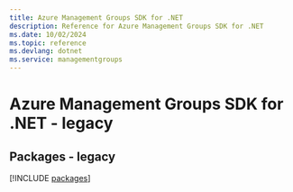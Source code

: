 ```yaml
---
title: Azure Management Groups SDK for .NET
description: Reference for Azure Management Groups SDK for .NET
ms.date: 10/02/2024
ms.topic: reference
ms.devlang: dotnet
ms.service: managementgroups
---
```

# Azure Management Groups SDK for .NET - legacy
## Packages - legacy
[!INCLUDE [packages](management-groups-index.md)]